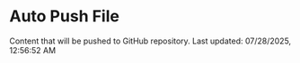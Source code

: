 # Auto Push File

Content that will be pushed to GitHub repository.
Last updated: 07/28/2025, 12:56:52 AM